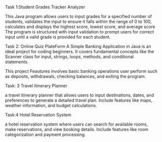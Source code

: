  Task 1:Student Grades Tracker Analyzer

This Java program allows users to input grades for a specified number of students, 
validates the input to ensure it falls within the range of 0 to 100,
calculates and displays the highest score, lowest score, and average score
The program is structured with input validation to prompt users for correct input until a valid grade is provided for each student.

  
  Task 2: Online Quiz PlateForm
A Simple Banking Application in Java is an ideal project
for coding beginners. 
It covers fundamental concepts
like the Scanner class for input, strings, loops, methods,
and conditional statements. 

This project Feautures involves basic
banking operations  user   perform such  as deposits, withdrawals,
checking balances, and exiting the program.

 Task: 3 Travel Itinerary Planner

a travel itinerary planner that allows users to
input destinations, dates, and preferences to generate
a detailed travel plan. Include features like maps,
weather information, and budget calculations.


Task:4 Hotel Reservation System

a hotel reservation system where users can
search for available rooms, make reservations, and view
booking details. Include features like room
categorization and payment processing.


